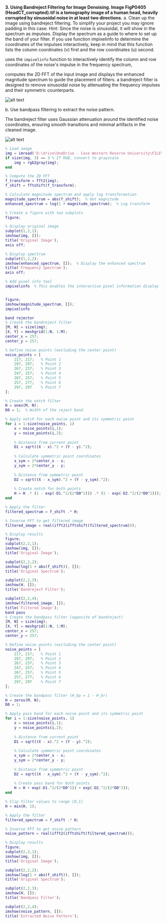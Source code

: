 **3. Using Bandreject Filtering for Image Denoising. Image FigP0405 (HeadCT_corrupted).tif is a tomography image of a human head, heavily corrupted by sinusoidal noise in at least two directions.** 
a. Clean up the image using bandreject filtering. To simplify your project you may ignore padding in this case. Hint: Since the noise is sinusoidal, it will show in the spectrum as impulses. Display the spectrum as a guide to where to set up the band of your filter. If you use function impixelinfo to determine the coordinates of the impulses interactively, keep in mind that this function lists the column coordinates (v) first and the row coordinates (u) second.

uses the `impixelinfo` function to interactively identify the column and row coordinates of the noise's impulse in the frequency spectrum,

 computes the 2D FFT of the input image and displays the enhanced magnitude spectrum to guide the placement of filters.
 a bandreject filter is designed to remove sinusoidal noise by attenuating the frequency impulses and their symmetric counterparts.


![alt text](image.png)

b. Use bandpass filtering to extract the noise pattern.

The bandreject filter uses Gaussian attenuation around the identified noise coordinates, ensuring smooth transitions and minimal artifacts in the cleaned image. 

![alt text](image-1.png)

```matlab
% Load image
img = imread('D:\drive\OneDrive - Case Western Reserve University\FILE\2025spring\EBME461 Image\GroupProject\HW05\HW05_EBMECSDS_361461_Images\FigP0405(HeadCT_corrupted).tif');
if size(img, 3) == 3 % If RGB, convert to grayscale
    img = rgb2gray(img);
end

% Compute the 2D FFT
f_transform = fft2(img);
f_shift = fftshift(f_transform);

% Calculate magnitude spectrum and apply log transformation
magnitude_spectrum = abs(f_shift);  % Get magnitude
enhanced_spectrum = log(1 + magnitude_spectrum);  % Log transform

% Create a figure with two subplots
figure;

% Display original image
subplot(1,2,1);
imshow(img, []);
title('Original Image');
axis off;

% Display spectrum
subplot(1,2,2);
imshow(enhanced_spectrum, []);  % Display the enhanced spectrum
title('Frequency Spectrum');
axis off;

% Add pixel info tool
impixelinfo  % This enables the interactive pixel information display


figure;
imshow(magnitude_spectrum, []);
impixelinfo  

band rejector
% Create the bandreject filter
[M, N] = size(img);
[X, Y] = meshgrid(1:N, 1:M);
center_x = 257;
center_y = 257;

% Define noise points (excluding the center point)
noise_points = [
    217, 217;   % Point 1
    297, 297;   % Point 2
    267, 237;   % Point 3
    247, 257;   % Point 4
    267, 257;   % Point 5
    257, 277;   % Point 6
    297, 297    % Point 7
];

% Create the notch filter
H = ones(M, N);
D0 = 1;  % Width of the reject band 

% Apply notch for each noise point and its symmetric point
for i = 1:size(noise_points, 1)
    x = noise_points(i,1);
    y = noise_points(i,2);
    
    % Distance from current point
    D1 = sqrt((X - x).^2 + (Y - y).^2);
    
    % Calculate symmetric point coordinates
    x_sym = 2*center_x - x;
    y_sym = 2*center_y - y;
    
    % Distance from symmetric point
    D2 = sqrt((X - x_sym).^2 + (Y - y_sym).^2);
    
    % Create notch for both points
    H = H .* (1 - exp(-D1.^2/(2*D0^2))) .* (1 - exp(-D2.^2/(2*D0^2)));
end

% Apply the filter
filtered_spectrum = f_shift .* H;

% Inverse FFT to get filtered image
filtered_image = real(ifft2(ifftshift(filtered_spectrum)));

% Display results
figure;
subplot(2,2,1);
imshow(img, []);
title('Original Image');

subplot(2,2,2);
imshow(log(1 + abs(f_shift)), []);
title('Original Spectrum');

subplot(2,2,3);
imshow(H, []);
title('Bandreject Filter');

subplot(2,2,4);
imshow(filtered_image, []);
title('Filtered Image');
band pass
% Create the bandpass filter (opposite of bandreject)
[M, N] = size(img);
[X, Y] = meshgrid(1:N, 1:M);
center_x = 257;
center_y = 257;

% Define noise points (excluding the center point)
noise_points = [
    217, 217;   % Point 1
    297, 297;   % Point 2
    267, 237;   % Point 3
    247, 257;   % Point 4
    267, 257;   % Point 5
    257, 277;   % Point 6
    297, 297    % Point 7
];

% Create the bandpass filter (H_bp = 1 - H_br)
H = zeros(M, N); 
D0 = 1; 

% Apply pass band for each noise point and its symmetric point
for i = 1:size(noise_points, 1)
    x = noise_points(i,1);
    y = noise_points(i,2);
    
    % Distance from current point
    D1 = sqrt((X - x).^2 + (Y - y).^2);
    
    % Calculate symmetric point coordinates
    x_sym = 2*center_x - x;
    y_sym = 2*center_y - y;
    
    % Distance from symmetric point
    D2 = sqrt((X - x_sym).^2 + (Y - y_sym).^2);
    
    % Create pass band for both points
    H = H + exp(-D1.^2/(2*D0^2)) + exp(-D2.^2/(2*D0^2));
end

% Clip filter values to range [0,1]
H = min(H, 1);

% Apply the filter
filtered_spectrum = f_shift .* H;

% Inverse FFT to get noise pattern
noise_pattern = real(ifft2(ifftshift(filtered_spectrum)));

% Display results
figure;
subplot(2,2,1);
imshow(img, []);
title('Original Image');

subplot(2,2,2);
imshow(log(1 + abs(f_shift)), []);
title('Original Spectrum');

subplot(2,2,3);
imshow(H, []);
title('Bandpass Filter');

subplot(2,2,4);
imshow(noise_pattern, []);
title('Extracted Noise Pattern');
```

